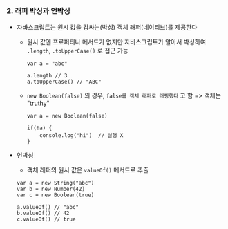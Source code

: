 ### 2. 래퍼 박싱과 언박싱

-   자바스크립트는 원시 값을 감싸는(박싱) 객체 래퍼(네이티브)를 제공한다

    -   원시 값엔 프로퍼티나 메서드가 없지만 자바스크립트가 알아서 박싱하여 `.length`, `.toUpperCase()` 로 접근 가능

        ```
        var a = "abc"

        a.length // 3
        a.toUpperCase() // "ABC"
        ```

    -   `new Boolean(false)` 의 경우, `false를 객체 래퍼로 래핑했다` 고 함
        => 객체는 "truthy"

        ```
        var a = new Boolean(false)

        if(!a) {
            console.log("hi")  // 실행 X
        }
        ```

-   언박싱

    -   객체 래퍼의 원시 값은 `valueOf()` 메서드로 추출

    ```
    var a = new String("abc")
    var b = new Number(42)
    var c = new Boolean(true)

    a.valueOf() // "abc"
    b.valueOf() // 42
    c.valueOf() // true
    ```
